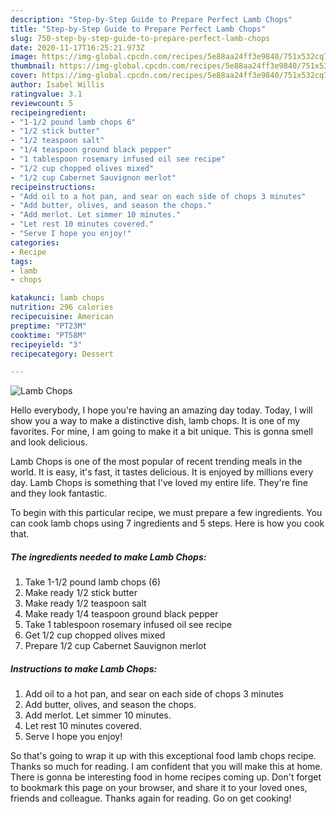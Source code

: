 ```yaml
---
description: "Step-by-Step Guide to Prepare Perfect Lamb Chops"
title: "Step-by-Step Guide to Prepare Perfect Lamb Chops"
slug: 750-step-by-step-guide-to-prepare-perfect-lamb-chops
date: 2020-11-17T16:25:21.973Z
image: https://img-global.cpcdn.com/recipes/5e88aa24ff3e9840/751x532cq70/lamb-chops-recipe-main-photo.jpg
thumbnail: https://img-global.cpcdn.com/recipes/5e88aa24ff3e9840/751x532cq70/lamb-chops-recipe-main-photo.jpg
cover: https://img-global.cpcdn.com/recipes/5e88aa24ff3e9840/751x532cq70/lamb-chops-recipe-main-photo.jpg
author: Isabel Willis
ratingvalue: 3.1
reviewcount: 5
recipeingredient:
- "1-1/2 pound lamb chops 6"
- "1/2 stick butter"
- "1/2 teaspoon salt"
- "1/4 teaspoon ground black pepper"
- "1 tablespoon rosemary infused oil see recipe"
- "1/2 cup chopped olives mixed"
- "1/2 cup Cabernet Sauvignon merlot"
recipeinstructions:
- "Add oil to a hot pan, and sear on each side of chops 3 minutes"
- "Add butter, olives, and season the chops."
- "Add merlot. Let simmer 10 minutes."
- "Let rest 10 minutes covered."
- "Serve I hope you enjoy!"
categories:
- Recipe
tags:
- lamb
- chops

katakunci: lamb chops 
nutrition: 296 calories
recipecuisine: American
preptime: "PT23M"
cooktime: "PT58M"
recipeyield: "3"
recipecategory: Dessert

---
```



![Lamb Chops](https://img-global.cpcdn.com/recipes/5e88aa24ff3e9840/751x532cq70/lamb-chops-recipe-main-photo.jpg)

Hello everybody, I hope you're having an amazing day today. Today, I will show you a way to make a distinctive dish, lamb chops. It is one of my favorites. For mine, I am going to make it a bit unique. This is gonna smell and look delicious.



Lamb Chops is one of the most popular of recent trending meals in the world. It is easy, it's fast, it tastes delicious. It is enjoyed by millions every day. Lamb Chops is something that I've loved my entire life. They're fine and they look fantastic.


To begin with this particular recipe, we must prepare a few ingredients. You can cook lamb chops using 7 ingredients and 5 steps. Here is how you cook that.

<!--inarticleads1-->

##### The ingredients needed to make Lamb Chops:

1. Take 1-1/2 pound lamb chops (6)
1. Make ready 1/2 stick butter
1. Make ready 1/2 teaspoon salt
1. Make ready 1/4 teaspoon ground black pepper
1. Take 1 tablespoon rosemary infused oil see recipe
1. Get 1/2 cup chopped olives mixed
1. Prepare 1/2 cup Cabernet Sauvignon merlot




<!--inarticleads2-->

##### Instructions to make Lamb Chops:

1. Add oil to a hot pan, and sear on each side of chops 3 minutes
1. Add butter, olives, and season the chops.
1. Add merlot. Let simmer 10 minutes.
1. Let rest 10 minutes covered.
1. Serve I hope you enjoy!




So that's going to wrap it up with this exceptional food lamb chops recipe. Thanks so much for reading. I am confident that you will make this at home. There is gonna be interesting food in home recipes coming up. Don't forget to bookmark this page on your browser, and share it to your loved ones, friends and colleague. Thanks again for reading. Go on get cooking!
